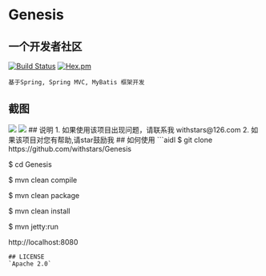 # Genesis
## 一个开发者社区
[![Build Status](https://travis-ci.org/withstars/Genesis.svg?branch=master)](https://travis-ci.org/withstars/Genesis)
[![Hex.pm](https://img.shields.io/hexpm/l/plug.svg)](https://github.com/withstars/Genesis)

```aidl
基于Spring, Spring MVC, MyBatis 框架开发
```
## 截图
<img src="https://raw.githubusercontent.com/withstars/Genesis/master/preview/1.PNG">
<img src="https://raw.githubusercontent.com/withstars/Genesis/master/preview/2.PNG">
## 说明
1. 如果使用该项目出现问题，请联系我 withstars@126.com
2. 如果该项目对您有帮助,请star鼓励我
## 如何使用
```aidl
$ git clone https://github.com/withstars/Genesis

$ cd Genesis

$ mvn clean compile

$ mvn clean package

$ mvn clean install

$ mvn jetty:run
 
 http://localhost:8080
```
## LICENSE
`Apache 2.0`
